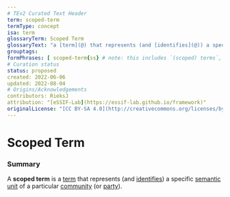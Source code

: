 ```yaml
---
# TEv2 Curated Text Header
term: scoped-term
termType: concept
isa: term
glossaryTerm: Scoped Term
glossaryText: "a [term](@) that represents (and [identifies](@)) a specific [semantic unit](@) of a particular [community](@) (or [party](@))."
grouptags:
formPhrases: [ scoped-term{ss} # note: this includes `(scoped) terms`, as brackets are replaced with `-`, and multiple `-`s are replaced by a single `-` ]
# Curation status
status: proposed
created: 2022-06-06
updated: 2022-08-04
# Origins/Acknowledgements
contributors: RieksJ
attribution: "[eSSIF-Lab](https://essif-lab.github.io/framework)"
originalLicense: "[CC BY-SA 4.0](http://creativecommons.org/licenses/by-sa/4.0/?ref=chooser-v1)"
---
```


# Scoped Term

### Summary
A **scoped term** is a [term](@) that represents (and [identifies](@)) a specific [semantic unit](@) of a particular [community](@) (or [party](@)).
